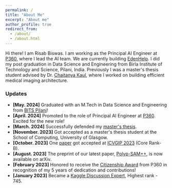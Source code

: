 ```yaml
---
permalink: /
title: "About Me"
excerpt: "About me"
author_profile: true
redirect_from: 
  - /about/
  - /about.html
---
```


Hi there! I am Risab Biswas. I am working as the Principal AI Engineer at [P360](https://www.p360.com/), where I lead the AI team. We are currently building [EdenHelp](https://www.p360.com/edenhelp/). I did my post graduation in Data Science and Engineering from Birla Institute of Technology and Science, Pilani, India. Previously I was a master's thesis student advised by Dr. [Chaitanya Kaul](https://chaitanya-kaul.github.io/), where I worked on building efficient medical imaging architecture. 

### Updates

- **[May. 2024]** Graduated with an M.Tech in Data Science and Engineering from [BITS Pilani](https://www.bits-pilani.ac.in/)!
- **[April. 2024]** Promoted to the role of Principal AI Engineer at [P360](https://www.p360.com/leadership/). Excited for the new role!
- **[March. 2024]** Successfully defended my [master's thesis](https://arxiv.org/pdf/2406.03173).
- **[November. 2023]** Got accepted as a master's thesis student at the School of Computing, University of Glasgow.
- **[October. 2023]** One [paper](https://dl.acm.org/doi/abs/10.1145/3627631.3627639) got accepted at [ICVGIP 2023](https://www.iitrpr.ac.in/ICVGIP/) (Core Rank-B).
- **[August. 2023]** The preprint of our latest paper, [Polyp-SAM++](https://arxiv.org/abs/2308.06623), is now available on arXiv.
- **[February 2023]** Honored to receive the [Citizenship Award](https://www.linkedin.com/posts/activity-7031705908409712641-huup?utm_source=share&utm_medium=member_desktop) from P360 in recognition of my 5 years of dedication and contributions!
- **[January 2023]** Became a [Kaggle Discussion Expert](https://www.kaggle.com/risabbiswas19), Highest rank - 745.
